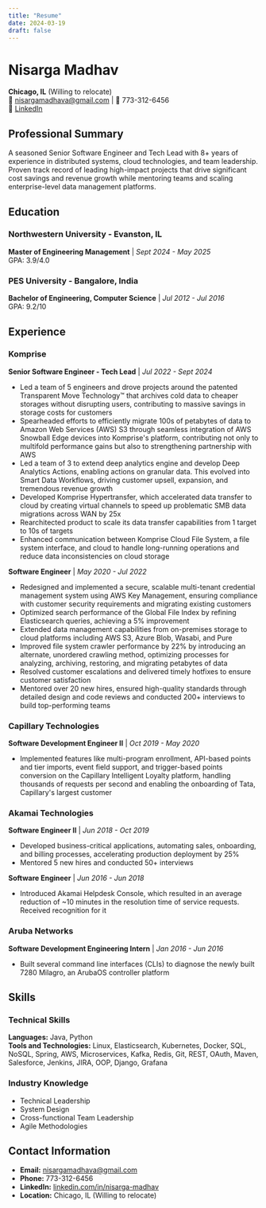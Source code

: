 ```yaml
---
title: "Resume"
date: 2024-03-19
draft: false
---
```


# Nisarga Madhav
**Chicago, IL** (Willing to relocate)  
📧 nisargamadhava@gmail.com | 📱 773-312-6456  
🔗 [LinkedIn](https://www.linkedin.com/in/nisarga-madhav)

## Professional Summary
A seasoned Senior Software Engineer and Tech Lead with 8+ years of experience in distributed systems, cloud technologies, and team leadership. Proven track record of leading high-impact projects that drive significant cost savings and revenue growth while mentoring teams and scaling enterprise-level data management platforms.

## Education

### Northwestern University - Evanston, IL
**Master of Engineering Management** | *Sept 2024 - May 2025*  
GPA: 3.9/4.0

### PES University - Bangalore, India
**Bachelor of Engineering, Computer Science** | *Jul 2012 - Jul 2016*  
GPA: 9.2/10

## Experience

### Komprise
**Senior Software Engineer - Tech Lead** | *Jul 2022 - Sept 2024*
- Led a team of 5 engineers and drove projects around the patented Transparent Move Technology™ that archives cold data to cheaper storages without disrupting users, contributing to massive savings in storage costs for customers
- Spearheaded efforts to efficiently migrate 100s of petabytes of data to Amazon Web Services (AWS) S3 through seamless integration of AWS Snowball Edge devices into Komprise's platform, contributing not only to multifold performance gains but also to strengthening partnership with AWS
- Led a team of 3 to extend deep analytics engine and develop Deep Analytics Actions, enabling actions on granular data. This evolved into Smart Data Workflows, driving customer upsell, expansion, and tremendous revenue growth
- Developed Komprise Hypertransfer, which accelerated data transfer to cloud by creating virtual channels to speed up problematic SMB data migrations across WAN by 25x
- Rearchitected product to scale its data transfer capabilities from 1 target to 10s of targets
- Enhanced communication between Komprise Cloud File System, a file system interface, and cloud to handle long-running operations and reduce data inconsistencies on cloud storage

**Software Engineer** | *May 2020 - Jul 2022*
- Redesigned and implemented a secure, scalable multi-tenant credential management system using AWS Key Management, ensuring compliance with customer security requirements and migrating existing customers
- Optimized search performance of the Global File Index by refining Elasticsearch queries, achieving a 5% improvement
- Extended data management capabilities from on-premises storage to cloud platforms including AWS S3, Azure Blob, Wasabi, and Pure
- Improved file system crawler performance by 22% by introducing an alternate, unordered crawling method, optimizing processes for analyzing, archiving, restoring, and migrating petabytes of data
- Resolved customer escalations and delivered timely hotfixes to ensure customer satisfaction
- Mentored over 20 new hires, ensured high-quality standards through detailed design and code reviews and conducted 200+ interviews to build top-performing teams

### Capillary Technologies
**Software Development Engineer II** | *Oct 2019 - May 2020*
- Implemented features like multi-program enrollment, API-based points and tier imports, event field support, and trigger-based points conversion on the Capillary Intelligent Loyalty platform, handling thousands of requests per second and enabling the onboarding of Tata, Capillary's largest customer

### Akamai Technologies
**Software Engineer II** | *Jun 2018 - Oct 2019*
- Developed business-critical applications, automating sales, onboarding, and billing processes, accelerating production deployment by 25%
- Mentored 5 new hires and conducted 50+ interviews

**Software Engineer** | *Jun 2016 - Jun 2018*
- Introduced Akamai Helpdesk Console, which resulted in an average reduction of ~10 minutes in the resolution time of service requests. Received recognition for it

### Aruba Networks
**Software Development Engineering Intern** | *Jan 2016 - Jun 2016*
- Built several command line interfaces (CLIs) to diagnose the newly built 7280 Milagro, an ArubaOS controller platform

## Skills

### Technical Skills
**Languages:** Java, Python  
**Tools and Technologies:** Linux, Elasticsearch, Kubernetes, Docker, SQL, NoSQL, Spring, AWS, Microservices, Kafka, Redis, Git, REST, OAuth, Maven, Salesforce, Jenkins, JIRA, OOP, Django, Grafana

### Industry Knowledge
- Technical Leadership
- System Design
- Cross-functional Team Leadership
- Agile Methodologies

## Contact Information
- **Email:** nisargamadhava@gmail.com
- **Phone:** 773-312-6456
- **LinkedIn:** [linkedin.com/in/nisarga-madhav](https://www.linkedin.com/in/nisarga-madhav)
- **Location:** Chicago, IL (Willing to relocate)